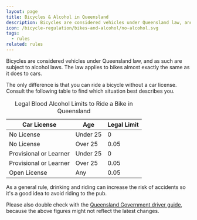 ```yaml
---
layout: page
title: Bicycles & Alcohol in Queensland
description: Bicycles are considered vehicles under Queensland law, and as such are subject to alcohol laws. The law applies to bikes almost exactly the same as it does to cars.
icon: /bicycle-regulation/bikes-and-alcohol/no-alcohol.svg
tags:
  - rules
related: rules
---
```


Bicycles are considered vehicles under Queensland law, and as such are subject to alcohol laws. The law applies to bikes almost exactly the same as it does to cars.

The only difference is that you can ride a bicycle without a car license. Consult the following table to find which situation best describes you.

<table><caption>Legal Blood Alcohol Limits to Ride a Bike in Queensland</caption>
<thead><tr><th>Car License</th><th>Age</th><th>Legal Limit</th></tr></thead><tbody><tr><td>No License</td>
<td>Under 25</td>
<td>0</td>
</tr><tr><td>No License</td>
<td>Over 25</td>
<td>0.05</td>
</tr><tr><td>Provisional or Learner</td>
<td>Under 25</td>
<td>0</td>
</tr><tr><td>Provisional or Learner</td>
<td>Over 25</td>
<td>0.05</td>
</tr><tr><td>Open License</td>
<td>Any</td>
<td>0.05</td>
</tr></tbody></table>

As a general rule, drinking and riding can increase the risk of accidents so it's a good idea to avoid riding to the pub.

Please also double check with the <a href="http://www.transport.qld.gov.au/Home/Safety/Road/Driver_guide/Alcohol_and_drugs/Rs_driver_guide_anti_drink_driving#blood_alcohol">Queensland Government driver guide</a>, because the above figures might not reflect the latest changes.
